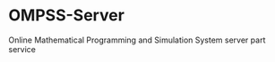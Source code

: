 OMPSS-Server
============

Online Mathematical Programming and Simulation System server part service
